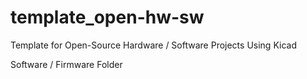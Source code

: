 # template_open-hw-sw
Template for Open-Source Hardware / Software Projects Using Kicad

Software / Firmware Folder